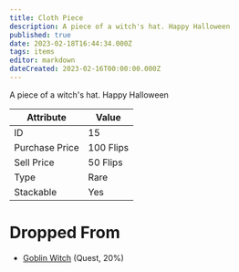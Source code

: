 ```yaml
---
title: Cloth Piece
description: A piece of a witch's hat. Happy Halloween
published: true
date: 2023-02-18T16:44:34.000Z
tags: items
editor: markdown
dateCreated: 2023-02-16T00:00:00.000Z
---
```


A piece of a witch's hat. Happy Halloween

|Attribute|Value|
|-|-|
|ID|15|
|Purchase Price|100 Flips|
|Sell Price|50 Flips|
|Type|Rare|
|Stackable|Yes|


# Dropped From
 * [Goblin Witch](/monsters/goblin-witch.md) (Quest, 20%)
